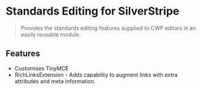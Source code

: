 # Standards Editing for SilverStripe
> Provides the standards editing features supplied to CWP editors in an easily reusable module.  

## Features
* Customises TinyMCE
* RichLinksExtension - Adds capability to augment links with extra attributes and meta information.
